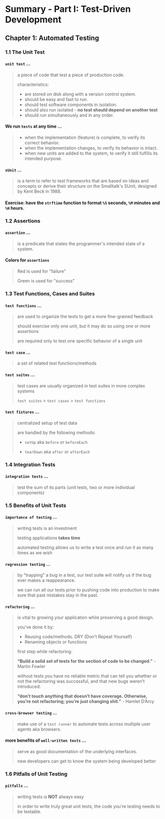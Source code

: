 # Summary - Part I: Test-Driven Development

## Chapter 1: Automated Testing

### 1.1 The Unit Test

#### `unit test` ...

> a piece of code that test a piece of production code.
>
> characteristics:
> * are stored on disk along with a version control system.
> * should be easy and fast to run.
> * should test software components in isolation.
> * should also run isolated - **no test should depend on another test**
> * should run simultaneously and in any order.

#### We run `tests` at any time ...

> * when the implementation (feature) is complete, to verify its correct behavior.
> * when the implementation changes, to verify its behavior is intact.
> * when new units are added to the system, to verify it still fulfills its intended purpose.

#### `xUnit` ...

> is a term to refer to test frameworks that are based on ideas and concepts or derive their structure on the Smalltalk's SUnit, designed by Kent Beck in 1988.

#### Exercise: have the `strftime` function to format `%S` seconds, `%M` minutes and `%H` hours.

### 1.2 Assertions

#### `assertion` ...

> is a predicate that states the programmer's intended state of a system.

#### Colors for `assertions`

> Red is used for "failure"
>
> Green is used for "success"

### 1.3 Test Functions, Cases and Suites

#### `test functions` ...

> are used to organize the tests to get a more fine-grained feedback
>
> should exercise only one unit, but it may do so using one or more assertions
>
> are required only to test one specific behavior of a single unit

#### `test case` ...

> a set of related test functions/methods

#### `test suites` ...

> test cases are usually organized in test suites in more complex systems
>
> `test suites` > `test cases` > `test functions`

#### `test fixtures` ...

> centralized setup of test data
>
> are handled by the following methods:
>
> * `setUp` aka `before` or `beforeEach`
>
> * `tearDown` aka `after` or `afterEach`

### 1.4 Integration Tests

#### `integration tests` ...

> test the sum of its parts (unit tests, two or more individual components)

### 1.5 Benefits of Unit Tests

#### `importance of testing` ...

> writing tests is an investment
>
> testing applications **takes time**
>
> automated testing allows us to write a test once and run it as many times as we wish

#### `regression testing` ...

> by "trapping" a bug in a test, our test suite will notify us if the bug ever makes a reappearance.
>
> we can run all our tests prior to pushing code into production to make sure that past mistakes stay in the past.

#### `refactoring` ...

> is vital to growing your application while preserving a good design.
>
> you've done it by:
> * Reusing code/methods. DRY (Don't Repeat Yourself)
> * Renaming objects or functions
>
> first step while refactoring:
>
> **“Build a solid set of tests for the section of code to be changed.”** - Martin Fowler
>
> without tests you have no reliable metric that can tell you whether or not the refactoring was successful, and that new bugs weren’t introduced:
>
> **“don’t touch anything that doesn’t have coverage. Otherwise, you’re not refactoring; you’re just changing shit.”** - Hamlet D’Arcy

#### `cross-browser testing` ...

> make use of a `test runner` to automate tests across multiple user agents aka browsers.

#### more benefits of `well-written tests` ...

> serve as good documentation of the underlying interfaces.
>
> new developers can get to know the system being developed better

### 1.6 Pitfalls of Unit Testing

#### `pitfalls` ...

> writing tests is **NOT** always easy
>
> in order to write truly great unit tests, the code you’re testing needs to be testable.
